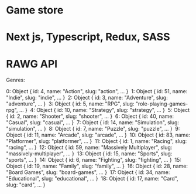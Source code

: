 # Game store

# Next js, Typescript, Redux, SASS

# RAWG API

Genres:

0: Object { id: 4, name: "Action", slug: "action", … }
​​​
1: Object { id: 51, name: "Indie", slug: "indie", … }
​​​
2: Object { id: 3, name: "Adventure", slug: "adventure", … }
​​​
3: Object { id: 5, name: "RPG", slug: "role-playing-games-rpg", … }
​​​
4: Object { id: 10, name: "Strategy", slug: "strategy", … }
​​​
5: Object { id: 2, name: "Shooter", slug: "shooter", … }
​​​
6: Object { id: 40, name: "Casual", slug: "casual", … }
​​​
7: Object { id: 14, name: "Simulation", slug: "simulation", … }
​​​
8: Object { id: 7, name: "Puzzle", slug: "puzzle", … }
​​​
9: Object { id: 11, name: "Arcade", slug: "arcade", … }
​​​
10: Object { id: 83, name: "Platformer", slug: "platformer", … }
​​​
11: Object { id: 1, name: "Racing", slug: "racing", … }
​​​
12: Object { id: 59, name: "Massively Multiplayer", slug: "massively-multiplayer", … }
​​​
13: Object { id: 15, name: "Sports", slug: "sports", … }
​​​
14: Object { id: 6, name: "Fighting", slug: "fighting", … }
​​​
15: Object { id: 19, name: "Family", slug: "family", … }
​​​
16: Object { id: 28, name: "Board Games", slug: "board-games", … }
​​​
17: Object { id: 34, name: "Educational", slug: "educational", … }
​​​
18: Object { id: 17, name: "Card", slug: "card", … }
